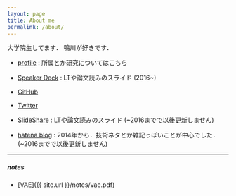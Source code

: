 ```yaml
---
layout: page
title: About me
permalink: /about/
---
```


大学院生してます．
鴨川が好きです．

- [profile](http://wkblab.github.io/member/nzw) : 所属とか研究についてはこちら
- [Speaker Deck](https://speakerdeck.com/nzw0301) : LTや論文読みのスライド (2016~)
- [GitHub](https://github.com/nzw0301)
- [Twitter](https://twitter.com/nzw0301)

- [SlideShare](http://www.slideshare.net/kentonozawa75) : LTや論文読みのスライド (~2016までで以後更新しません)
- [hatena blog](http://nzw.hatenablog.jp/) : 2014年から．技術ネタとか雑記っぽいことが中心でした．(~2016までで以後更新しません)

---

##### notes

- [VAE]({{ site.url }}/notes/vae.pdf)
